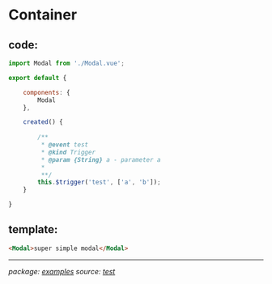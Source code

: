 # Container

## code:

~~~javascript
import Modal from './Modal.vue';

export default {

    components: {
        Modal
    },

    created() {
        
        /**
         * @event test
         * @kind Trigger
         * @param {String} a - parameter a
         * 
         **/
        this.$trigger('test', ['a', 'b']);
    }

}
~~~

## template:

~~~html
<Modal>super simple modal</Modal>
~~~

* * *

_package: [examples](examples.md)_ _source: [test](https://github.com/dasdeck/doctools/tree/master/examples/./src/vue/Container.vue)_